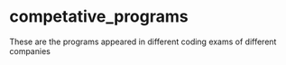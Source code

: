 # competative_programs

These are the programs appeared in different coding exams of different companies
